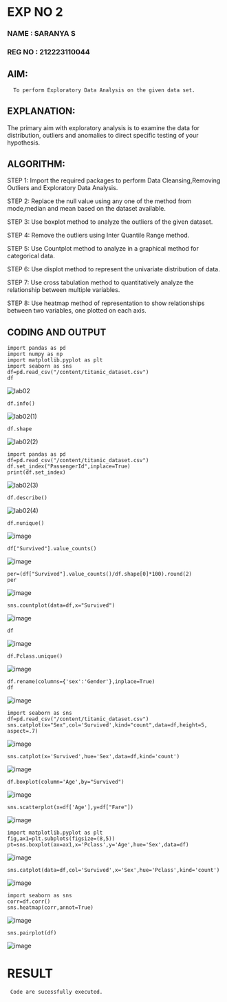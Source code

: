 # EXP NO 2

### NAME : SARANYA S
### REG NO : 212223110044
## AIM:
      To perform Exploratory Data Analysis on the given data set.
      
## EXPLANATION:
  The primary aim with exploratory analysis is to examine the data for distribution, outliers and anomalies to direct specific testing of your hypothesis.
  
## ALGORITHM:
STEP 1: Import the required packages to perform Data Cleansing,Removing Outliers and Exploratory Data Analysis.

STEP 2: Replace the null value using any one of the method from mode,median and mean based on the dataset available.

STEP 3: Use boxplot method to analyze the outliers of the given dataset.

STEP 4: Remove the outliers using Inter Quantile Range method.

STEP 5: Use Countplot method to analyze in a graphical method for categorical data.

STEP 6: Use displot method to represent the univariate distribution of data.

STEP 7: Use cross tabulation method to quantitatively analyze the relationship between multiple variables.

STEP 8: Use heatmap method of representation to show relationships between two variables, one plotted on each axis.

## CODING AND OUTPUT
```
import pandas as pd
import numpy as np
import matplotlib.pyplot as plt
import seaborn as sns
df=pd.read_csv("/content/titanic_dataset.csv")
df
```
![lab02](https://github.com/AkshayalakshmiVS/EXNO2DS/assets/128115963/ad910c75-3f6b-455d-be51-ac5cc92b7482)

```
df.info()
```
![lab02(1)](https://github.com/AkshayalakshmiVS/EXNO2DS/assets/128115963/ffdc7bf5-442d-46d4-bb90-582ef03adf8b)

```
df.shape
```
![lab02(2)](https://github.com/AkshayalakshmiVS/EXNO2DS/assets/128115963/67cef4ed-e81c-48f4-a2b7-9774461c2409)

```
import pandas as pd
df=pd.read_csv("/content/titanic_dataset.csv")
df.set_index("PassengerId",inplace=True)
print(df.set_index)
```
![lab02(3)](https://github.com/AkshayalakshmiVS/EXNO2DS/assets/128115963/34f3bcbf-a69b-47a9-9cc7-3b8fc59df9f9)

```
df.describe()
```
![lab02(4)](https://github.com/AkshayalakshmiVS/EXNO2DS/assets/128115963/8c940ad5-ebd1-4594-be50-1b8a4de34e36)

```
df.nunique()
```
![image](https://github.com/user-attachments/assets/9b129701-21cf-48c9-ad3b-85cf8962eddd)


```
df["Survived"].value_counts()
```
![image](https://github.com/user-attachments/assets/ea036f49-9e55-46b9-83ca-94aa03d9401f)

```
per=(df["Survived"].value_counts()/df.shape[0]*100).round(2)
per
```
![image](https://github.com/user-attachments/assets/85103464-9aad-4207-8bcb-1e09ffa2cd52)


```
sns.countplot(data=df,x="Survived")
```

![image](https://github.com/user-attachments/assets/093dfd81-f4db-421e-84c9-20918fb5ff71)


```
df
```
![image](https://github.com/user-attachments/assets/c0078901-c724-4992-84f3-d4c092f1c9ec)


```
df.Pclass.unique()
```

![image](https://github.com/user-attachments/assets/d1ef664b-c756-4f7a-914f-67dc1890a60a)


```
df.rename(columns={'sex':'Gender'},inplace=True)
df
```
![image](https://github.com/user-attachments/assets/37e6ac63-33da-41f5-b65c-1ef3a50012ce)


```
import seaborn as sns
df=pd.read_csv("/content/titanic_dataset.csv")
sns.catplot(x="Sex",col='Survived',kind="count",data=df,height=5, aspect=.7)
```
![image](https://github.com/user-attachments/assets/c5392995-24c3-4790-835e-f4093e2f5e4b)


```
sns.catplot(x='Survived',hue='Sex',data=df,kind='count')
```
![image](https://github.com/user-attachments/assets/b97f59a2-c0ad-4466-b55e-a148a605e7b5)


```
df.boxplot(column='Age',by="Survived")
```
![image](https://github.com/user-attachments/assets/689c86e3-8665-46f1-97e3-c9a2606d2eed)


```
sns.scatterplot(x=df['Age'],y=df["Fare"])
```
![image](https://github.com/user-attachments/assets/cb0804a9-923e-4a08-bcb8-ac40b65341ae)

```
import matplotlib.pyplot as plt
fig,ax1=plt.subplots(figsize=(8,5))
pt=sns.boxplot(ax=ax1,x='Pclass',y='Age',hue='Sex',data=df)
```
![image](https://github.com/user-attachments/assets/b55fc3cf-b77e-4cf2-a3e2-1de5f7ffdbf2)


```
sns.catplot(data=df,col='Survived',x='Sex',hue='Pclass',kind='count')
```
![image](https://github.com/user-attachments/assets/6bcb9b90-6c7f-4699-9bea-6302535c92bd)

```
import seaborn as sns
corr=df.corr()
sns.heatmap(corr,annot=True)
```
![image](https://github.com/user-attachments/assets/bffd46df-1f86-4868-af9e-b3fefe2384f5)


```
sns.pairplot(df)
```
![image](https://github.com/user-attachments/assets/4e3d4713-4432-4bb1-a37a-45cbbccd6710)



# RESULT
     Code are sucessfully executed.
